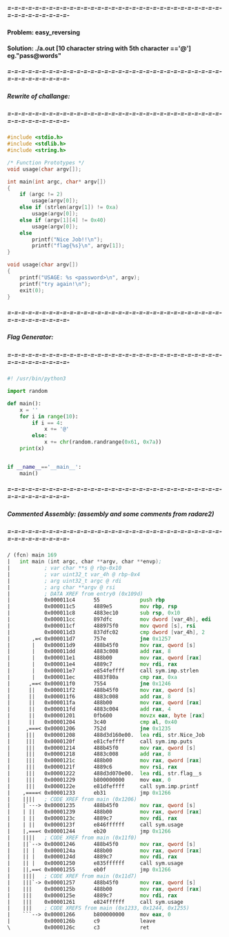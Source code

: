 ##### =-=-=-=-=-=-=-=-=-=-=-=-=-=-=-=-=-=-=-=-=-=-=-=-=-=-=-=-=-=-=-=-=-=-=-=-=-=-=-=-
#### Problem: easy_reversing
#### Solution: ./a.out [10 character string with 5th character =='@'] eg."pass@words"

##### =-=-=-=-=-=-=-=-=-=-=-=-=-=-=-=-=-=-=-=-=-=-=-=-=-=-=-=-=-=-=-=-=-=-=-=-=-=-=-=-
##### Rewrite of challange:
##### =-=-=-=-=-=-=-=-=-=-=-=-=-=-=-=-=-=-=-=-=-=-=-=-=-=-=-=-=-=-=-=-=-=-=-=-=-=-=-=-
``` c
#include <stdio.h>
#include <stdlib.h>
#include <string.h>

/* Function Prototypes */
void usage(char argv[]);

int main(int argc, char* argv[])
{
    if (argc != 2)
        usage(argv[0]);
    else if (strlen(argv[1]) != 0xa)
        usage(argv[0]);
    else if (argv[1][4] != 0x40)
        usage(argv[0]);
    else
        printf("Nice Job!!\n");
        printf("flag{%s}\n", argv[1]);
}

void usage(char argv[])
{
    printf("USAGE: %s <password>\n", argv);
    printf("try again!\n");
    exit(0);
}
```

##### =-=-=-=-=-=-=-=-=-=-=-=-=-=-=-=-=-=-=-=-=-=-=-=-=-=-=-=-=-=-=-=-=-=-=-=-=-=-=-=-
##### Flag Generator:
##### =-=-=-=-=-=-=-=-=-=-=-=-=-=-=-=-=-=-=-=-=-=-=-=-=-=-=-=-=-=-=-=-=-=-=-=-=-=-=-=-
```python
#! /usr/bin/python3

import random

def main():
    x = ''
    for i in range(10):
        if i == 4:
            x += '@'
        else:
            x += chr(random.randrange(0x61, 0x7a))
    print(x)


if __name__=='__main__':
    main()
```
##### =-=-=-=-=-=-=-=-=-=-=-=-=-=-=-=-=-=-=-=-=-=-=-=-=-=-=-=-=-=-=-=-=-=-=-=-=-=-=-=-
##### Commented Assembly: (assembly and some comments from radare2)
##### =-=-=-=-=-=-=-=-=-=-=-=-=-=-=-=-=-=-=-=-=-=-=-=-=-=-=-=-=-=-=-=-=-=-=-=-=-=-=-=-
``` asm
/ (fcn) main 169
|   int main (int argc, char **argv, char **envp);
|           ; var char **s @ rbp-0x10
|           ; var uint32_t var_4h @ rbp-0x4
|           ; arg uint32_t argc @ rdi
|           ; arg char **argv @ rsi
|           ; DATA XREF from entry0 (0x109d)
|           0x000011c4      55             push rbp
|           0x000011c5      4889e5         mov rbp, rsp
|           0x000011c8      4883ec10       sub rsp, 0x10
|           0x000011cc      897dfc         mov dword [var_4h], edi     ; argc
|           0x000011cf      488975f0       mov qword [s], rsi          ; argv
|           0x000011d3      837dfc02       cmp dword [var_4h], 2       ; Checks argc == 2
|       ,=< 0x000011d7      757e           jne 0x1257                  ; if not jump to call to usage() function
|       |   0x000011d9      488b45f0       mov rax, qword [s]          ; moves argv into rax
|       |   0x000011dd      4883c008       add rax, 8                  ; moves to second argument
|       |   0x000011e1      488b00         mov rax, qword [rax]        ; extends to quad word
|       |   0x000011e4      4889c7         mov rdi, rax                ; save string in rax
|       |   0x000011e7      e854feffff     call sym.imp.strlen         ; check length of string
|       |   0x000011ec      4883f80a       cmp rax, 0xa                ; if not 10 fail
|      ,==< 0x000011f0      7554           jne 0x1246                  ; will call usage()
|      ||   0x000011f2      488b45f0       mov rax, qword [s]          ;reload argv
|      ||   0x000011f6      4883c008       add rax, 8                  ; switch to argv[1]
|      ||   0x000011fa      488b00         mov rax, qword [rax]        ; extend to quad word
|      ||   0x000011fd      4883c004       add rax, 4                  ; halve string
|      ||   0x00001201      0fb600         movzx eax, byte [rax]       ; most last byte into eax
|      ||   0x00001204      3c40           cmp al, 0x40                ; see if it equals '@'
|     ,===< 0x00001206      752d           jne 0x1235                  ; if it doesn't fail
|     |||   0x00001208      488d3d160e00.  lea rdi, str.Nice_Job       ; if it does load "Nice Job!!"
|     |||   0x0000120f      e81cfeffff     call sym.imp.puts           ; and print it
|     |||   0x00001214      488b45f0       mov rax, qword [s]
|     |||   0x00001218      4883c008       add rax, 8                  ; do the same sequence as already commented
|     |||   0x0000121c      488b00         mov rax, qword [rax]
|     |||   0x0000121f      4889c6         mov rsi, rax
|     |||   0x00001222      488d3d070e00.  lea rdi, str.flag__s        ; to print the string"flag{STRING}\n"t
|     |||   0x00001229      b800000000     mov eax, 0
|     |||   0x0000122e      e81dfeffff     call sym.imp.printf         ; calll to printf to print above string
|    ,====< 0x00001233      eb31           jmp 0x1266                  ; jumps to end of function and returns
|    ||||   ; CODE XREF from main (0x1206)
|    |`---> 0x00001235      488b45f0       mov rax, qword [s]          ; all subsequent functions do the same thing
|    | ||   0x00001239      488b00         mov rax, qword [rax]        ; they all eventually call usage()
|    | ||   0x0000123c      4889c7         mov rdi, rax
|    | ||   0x0000123f      e846ffffff     call sym.usage
|    |,===< 0x00001244      eb20           jmp 0x1266
|    ||||   ; CODE XREF from main (0x11f0)
|    ||`--> 0x00001246      488b45f0       mov rax, qword [s]
|    || |   0x0000124a      488b00         mov rax, qword [rax]
|    || |   0x0000124d      4889c7         mov rdi, rax
|    || |   0x00001250      e835ffffff     call sym.usage
|    ||,==< 0x00001255      eb0f           jmp 0x1266
|    ||||   ; CODE XREF from main (0x11d7)
|    |||`-> 0x00001257      488b45f0       mov rax, qword [s]
|    |||    0x0000125b      488b00         mov rax, qword [rax]
|    |||    0x0000125e      4889c7         mov rdi, rax
|    |||    0x00001261      e824ffffff     call sym.usage
|    |||    ; CODE XREFS from main (0x1233, 0x1244, 0x1255)
|    ```--> 0x00001266      b800000000     mov eax, 0
|           0x0000126b      c9             leave
\           0x0000126c      c3             ret
```
